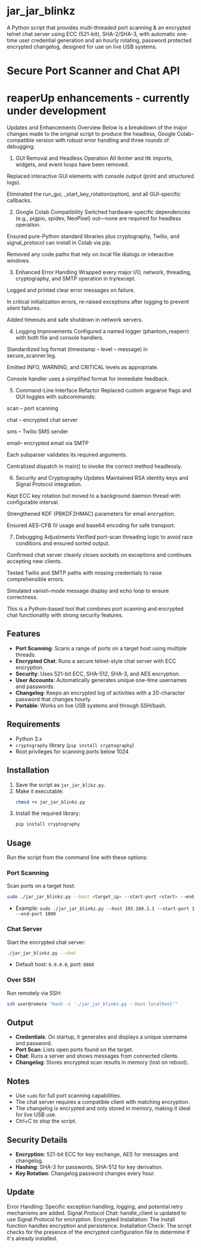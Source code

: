# jar_jar_blinkz
A Python script that provides multi-threaded port scanning &amp; an encrypted telnet chat server using ECC (521-bit), SHA-2/SHA-3, with automatic one-time user credential generation and an hourly rotating, password protected encrypted changelog, designed for use on live USB systems. 
# Secure Port Scanner and Chat API

# reaperUp enhancements - currently under development
Updates and Enhancements Overview
Below is a breakdown of the major changes made to the original script to produce the headless, Google Colab–compatible version with robust error handling and three rounds of debugging.

1. GUI Removal and Headless Operation
All tkinter and ttk imports, widgets, and event loops have been removed.

Replaced interactive GUI elements with console output (print and structured logs).

Eliminated the run_gui, _start_key_rotation(option), and all GUI-specific callbacks.

2. Google Colab Compatibility
Switched hardware-specific dependencies (e.g., pigpio, spidev, NeoPixel) out—none are required for headless operation.

Ensured pure-Python standard libraries plus cryptography, Twilio, and signal_protocol can install in Colab via pip.

Removed any code paths that rely on local file dialogs or interactive windows.

3. Enhanced Error Handling
Wrapped every major I/O, network, threading, cryptography, and SMTP operation in try/except.

Logged and printed clear error messages on failure.

In critical initialization errors, re-raised exceptions after logging to prevent silent failures.

Added timeouts and safe shutdown in network servers.

4. Logging Improvements
Configured a named logger (phantom_reaperr) with both file and console handlers.

Standardized log format (timestamp – level – message) in secure_scanner.log.

Emitted INFO, WARNING, and CRITICAL levels as appropriate.

Console handler uses a simplified format for immediate feedback.

5. Command-Line Interface Refactor
Replaced custom argparse flags and GUI toggles with subcommands:

scan – port scanning

chat – encrypted chat server

sms – Twilio SMS sender

email– encrypted email via SMTP

Each subparser validates its required arguments.

Centralized dispatch in main() to invoke the correct method headlessly.

6. Security and Cryptography Updates
Maintained RSA identity keys and Signal Protocol integration.

Kept ECC key rotation but moved to a background daemon thread with configurable interval.

Strengthened KDF (PBKDF2HMAC) parameters for email encryption.

Ensured AES-CFB IV usage and base64 encoding for safe transport.

7. Debugging Adjustments
Verified port-scan threading logic to avoid race conditions and ensured sorted output.

Confirmed chat server cleanly closes sockets on exceptions and continues accepting new clients.

Tested Twilio and SMTP paths with missing credentials to raise comprehensible errors.

Simulated vanish-mode message display and echo loop to ensure correctness.

This is a Python-based tool that combines port scanning and encrypted chat functionality with strong security features.

## Features
- **Port Scanning**: Scans a range of ports on a target host using multiple threads.
- **Encrypted Chat**: Runs a secure telnet-style chat server with ECC encryption.
- **Security**: Uses 521-bit ECC, SHA-512, SHA-3, and AES encryption.
- **User Accounts**: Automatically generates unique one-time usernames and passwords.
- **Changelog**: Keeps an encrypted log of activities with a 20-character password that changes hourly.
- **Portable**: Works on live USB systems and through SSH/bash.

## Requirements
- Python 3.x
- `cryptography` library (`pip install cryptography`)
- Root privileges for scanning ports below 1024

## Installation
1. Save the script as `jar_jar_blikz.py`.
2. Make it executable:
   ```bash
   chmod +x jar_jar_blinkz.py
   ```
3. Install the required library:
   ```bash
   pip install cryptography
   ```

## Usage
Run the script from the command line with these options:

### Port Scanning
Scan ports on a target host:
```bash
sudo ./jar_jar_blinkz.py --host <target_ip> --start-port <start> --end-port <end>
```
- Example: `sudo ./jar_jar_blinkz.py --host 192.168.1.1 --start-port 1 --end-port 1000`

### Chat Server
Start the encrypted chat server:
```bash
./jar_jar_blinkz.py --chat
```
- Default host: `0.0.0.0`, port: `8888`

### Over SSH
Run remotely via SSH:
```bash
ssh user@remote "bash -c './jar_jar_blinkz.py --host localhost'"
```

## Output
- **Credentials**: On startup, it generates and displays a unique username and password.
- **Port Scan**: Lists open ports found on the target.
- **Chat**: Runs a server and shows messages from connected clients.
- **Changelog**: Stores encrypted scan results in memory (lost on reboot).

## Notes
- Use `sudo` for full port scanning capabilities.
- The chat server requires a compatible client with matching encryption.
- The changelog is encrypted and only stored in memory, making it ideal for live USB use.
- Ctrl+C to stop the script.

## Security Details
- **Encryption**: 521-bit ECC for key exchange, AES for messages and changelog.
- **Hashing**: SHA-3 for passwords, SHA-512 for key derivation.
- **Key Rotation**: Changelog password changes every hour.

## Update
Error Handling: Specific exception handling, logging, and potential retry mechanisms are added.
Signal Protocol Chat: handle_client is updated to use Signal Protocol for encryption.
Encrypted Installation: The install function handles encryption and persistence.
Installation Check: The script checks for the presence of the encrypted configuration file to determine if it's already installed.
